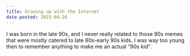 ```yaml
---
title: Growing up with the Internet
date-posted: 2023-04-26
---
```


I was born in the late 90s, and I never really related to those 90s memes that were mostly catered to late 80s-early 90s kids. I was way too young then to remember anything to make me an actual “90s kid”.
